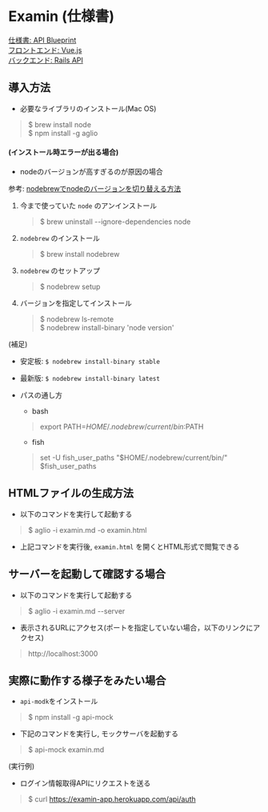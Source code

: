 # Examin (仕様書)

[仕様書: API Blueprint](https://github.com/nishikawatadashi/examin_blueprint)     
[フロントエンド: Vue.js](https://github.com/nishikawatadashi/examin_vue)     
[バックエンド: Rails API](https://github.com/nishikawatadashi/examin)     

## 導入方法

* 必要なライブラリのインストール(Mac OS)

> $ brew install node     
> $ npm install -g aglio

####  (インストール時エラーが出る場合)

* nodeのバージョンが高すぎるのが原因の場合

参考: [nodebrewでnodeのバージョンを切り替える方法](https://qiita.com/kuriya/items/36ae29366df0b7c95dec)

1. 今まで使っていた ```node``` のアンインストール

    > $ brew uninstall --ignore-dependencies node

2. ```nodebrew``` のインストール

    > $ brew install nodebrew

3. ```nodebrew``` のセットアップ

    > $ nodebrew setup

4. バージョンを指定してインストール

    > $ nodebrew ls-remote     
      $ nodebrew install-binary 'node version'

(補足)

* 安定板: ```$ nodebrew install-binary stable```
* 最新版: ```$ nodebrew install-binary latest```

* パスの通し方
    * bash
    > export PATH=$HOME/.nodebrew/current/bin:$PATH

    * fish
    > set -U fish_user_paths "$HOME/.nodebrew/current/bin/" $fish_user_paths


## HTMLファイルの生成方法

* 以下のコマンドを実行して起動する

> $ aglio -i examin.md -o examin.html


* 上記コマンドを実行後, ```examin.html``` を開くとHTML形式で閲覧できる

## サーバーを起動して確認する場合

* 以下のコマンドを実行して起動する

> $ aglio -i examin.md --server

* 表示されるURLにアクセス(ポートを指定していない場合，以下のリンクにアクセス)

> http://localhost:3000

## 実際に動作する様子をみたい場合

* ```api-modk```をインストール

> $ npm install -g api-mock

* 下記のコマンドを実行し, モックサーバを起動する

> $ api-mock examin.md

(実行例)

* ログイン情報取得APIにリクエストを送る

> $ curl https://examin-app.herokuapp.com/api/auth

